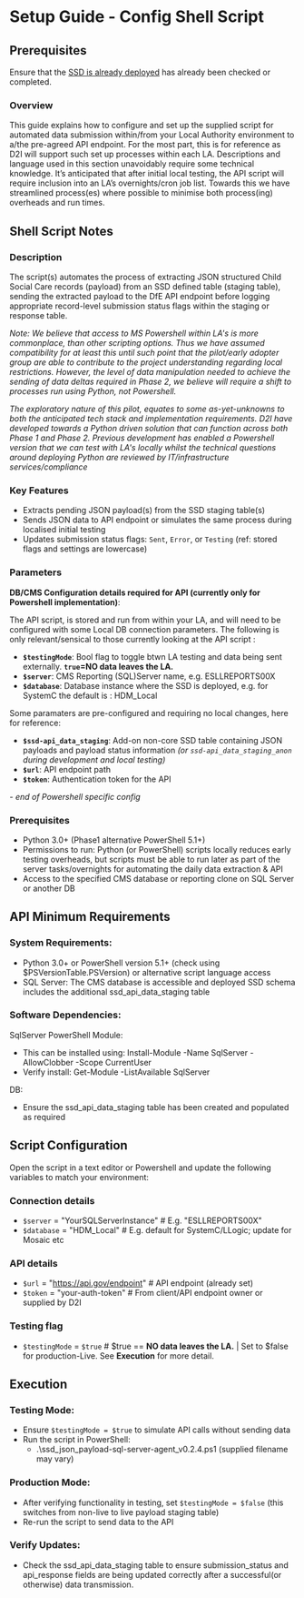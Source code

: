 # Setup Guide - Config Shell Script

## Prerequisites
Ensure that the [SSD is already deployed](deploy_ssd_schema.md) has already been checked or completed.

### **Overview**

This guide explains how to configure and set up the supplied script for automated data submission within/from your Local Authority environment to a/the pre-agreed API endpoint. For the most part, this is for reference as D2I will support such set up processes within each LA. Descriptions and language used in this section unavoidably require some technical knowledge. It’s anticipated that after initial local testing, the API script will require inclusion into an LA’s overnights/cron job list. Towards this we have streamlined process(es) where possible to minimise both process(ing) overheads and run times.

## Shell Script Notes

### **Description**

The script(s) automates the process of extracting JSON structured Child Social Care records (payload) from an SSD defined table (staging table), sending the extracted payload to the DfE API endpoint before logging appropriate record-level submission status flags within the staging or response table. 

_Note: We believe that access to MS Powershell within LA's is more commonplace, than other scripting options. Thus we have assumed compatibility for at least this until such point that the pilot/early adopter group are able to contribute to the project understanding regarding local restrictions. However, the level of data manipulation needed to achieve the sending of data deltas required in Phase 2, we believe will require a shift to processes run using Python, not Powershell._

_The exploratory nature of this pilot, equates to some as-yet-unknowns to both the anticipated tech stack and implementation requirements. D2I have developed towards a Python driven solution that can function across both Phase 1 and Phase 2. Previous development has enabled a Powershell version that we can test with LA's locally whilst the technical questions around deploying Python are reviewed by IT/infrastructure services/compliance_


### **Key Features**

- Extracts pending JSON payload(s) from the SSD staging table(s)
- Sends JSON data to API endpoint or simulates the same process during localised initial testing
- Updates submission status flags: `Sent`, `Error`, or `Testing` (ref: stored flags and settings are lowercase)

### **Parameters**

**DB/CMS Configuration details required for API (currently only for Powershell implementation)**:

 The API script, is stored and run from within your LA, and will need to be configured with some Local DB connection parameters. The following is only relevant/sensical to those currently looking at the API script  :

- **`$testingMode`**: Bool flag to toggle btwn LA testing and data being sent externally. **`true`=NO data leaves the LA.** 
- **`$server`**: CMS Reporting (SQL)Server name, e.g. ESLLREPORTS00X
- **`$database`**: Database instance where the SSD is deployed, e.g. for SystemC the default is : HDM_Local

Some paramaters are pre-configured and requiring no local changes, here for reference:

- **`$ssd-api_data_staging`**: Add-on non-core SSD table containing JSON payloads and payload status information
  *(or `ssd-api_data_staging_anon` during development and local testing)*
- **`$url`**: API endpoint path
- **`$token`**: Authentication token for the API

*- end of Powershell specific config*

### **Prerequisites**

-	Python 3.0+ (Phase1 alternative PowerShell 5.1+)
-	Permissions to run: Python (or PowerShell) scripts locally reduces early testing overheads, but scripts must be able to run later as part of the server tasks/overnights for automating the daily data extraction & API
-	Access to the specified CMS database or reporting clone on SQL Server or another DB



## **API Minimum Requirements**

### **System Requirements:**

 - Python 3.0+ or PowerShell version 5.1+ (check using $PSVersionTable.PSVersion) or alternative script language access
 - SQL Server: The CMS database is accessible and deployed SSD schema includes the additional ssd_api_data_staging table


### **Software Dependencies:**

SqlServer PowerShell Module:
 - This can be installed using: Install-Module -Name SqlServer -AllowClobber -Scope CurrentUser
 - Verify install:  Get-Module -ListAvailable SqlServer

DB: 
 - Ensure the ssd_api_data_staging table has been created and populated as required




## **Script Configuration**
Open the script in a text editor or Powershell and update the following variables to match your environment:

### **Connection details**
 - `$server` = "YourSQLServerInstance"   # E.g. "ESLLREPORTS00X"
 - `$database` = "HDM_Local"             # E.g. default for SystemC/LLogic; update for Mosaic etc

### **API details**
 - `$url` = "https://api.gov/endpoint"   # API endpoint (already set)
 - `$token` = "your-auth-token"          # From client/API endpoint owner or supplied by D2I

### **Testing flag**
 - `$testingMode` = `$true`                # $true == **NO data leaves the LA.** | Set to $false for production-Live. See **Execution** for more detail. 




## **Execution**

### Testing Mode:

 - Ensure `$testingMode = $true` to simulate API calls without sending data
 - Run the script in PowerShell:
   - .\ssd_json_payload-sql-server-agent_v0.2.4.ps1 (supplied filename may vary)

### Production Mode:

 - After verifying functionality in testing, set `$testingMode = $false` (this switches from non-live to live payload staging table)
 - Re-run the script to send data to the API
 
### Verify Updates:

 - Check the ssd_api_data_staging table to ensure submission_status and api_response fields are being updated correctly after a successful(or otherwise) data transmission. 




